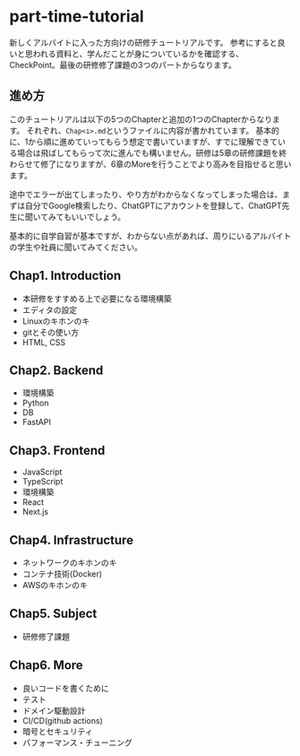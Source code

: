 # part-time-tutorial
新しくアルバイトに入った方向けの研修チュートリアルです。
参考にすると良いと思われる資料と、学んだことが身についているかを確認する、CheckPoint。最後の研修修了課題の3つのパートからなります。

## 進め方
このチュートリアルは以下の5つのChapterと追加の1つのChapterからなります。
それぞれ、`Chap<i>.md`というファイルに内容が書かれています。
基本的に、1から順に進めていってもらう想定で書いていますが、すでに理解できている場合は飛ばしてもらって次に進んでも構いません。研修は5章の研修課題を終わらせて修了になりますが、6章のMoreを行うことでより高みを目指せると思います。

途中でエラーが出てしまったり、やり方がわからなくなってしまった場合は、まずは自分でGoogle検索したり、ChatGPTにアカウントを登録して、ChatGPT先生に聞いてみてもいいでしょう。

基本的に自学自習が基本ですが、わからない点があれば、周りにいるアルバイトの学生や社員に聞いてみてください。

## Chap1. Introduction

- 本研修をすすめる上で必要になる環境構築
- エディタの設定
- Linuxのキホンのキ
- gitとその使い方
- HTML, CSS

## Chap2. Backend

- 環境構築
- Python
- DB
- FastAPI

## Chap3. Frontend

- JavaScript
- TypeScript
- 環境構築
- React
- Next.js

## Chap4. Infrastructure

- ネットワークのキホンのキ
- コンテナ技術(Docker)
- AWSのキホンのキ

## Chap5. Subject

- 研修修了課題
## Chap6. More

- 良いコードを書くために
- テスト
- ドメイン駆動設計
- CI/CD(github actions)
- 暗号とセキュリティ
- パフォーマンス・チューニング



